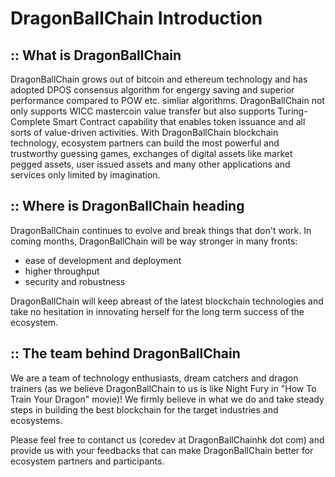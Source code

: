 
DragonBallChain Introduction
=====================================

## :: What is DragonBallChain

DragonBallChain grows out of bitcoin and ethereum technology and has adopted DPOS consensus algorithm for engergy saving and superior performance compared to POW etc. simliar algorithms. DragonBallChain not only supports WICC mastercoin value transfer but also supports Turing-Complete Smart Contract capability that enables token issuance and all sorts of value-driven activities. With DragonBallChain blockchain technology, ecosystem partners can build the most powerful and trustworthy guessing games, exchanges of digital assets like market pegged assets, user issued assets and many other applications and services only limited by imagination.

## :: Where is DragonBallChain heading

DragonBallChain continues to evolve and break things that don't work. In coming months, DragonBallChain will be way stronger in many fronts:
* ease of development and deployment
* higher throughput
* security and robustness

DragonBallChain will keep abreast of the latest blockchain technologies and take no hesitation in innovating herself for the long term success of the ecosystem.

## :: The team behind DragonBallChain

We are a team of technology enthusiasts, dream catchers and dragon trainers (as we believe DragonBallChain to us is like Night Fury in "How To Train Your Dragon" movie)! We firmly believe in what we do and take steady steps in building the best blockchain for the target industries and ecosystems.

Please feel free to contanct us (coredev at DragonBallChainhk dot com) and provide us with your feedbacks that can make DragonBallChain better for ecosystem partners and participants.
